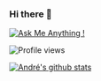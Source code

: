 ### Hi there 👋

[![Ask Me Anything !](https://img.shields.io/badge/Ask%20me-anything-1abc9c.svg)](https://GitHub.com/And0re/ama)

![Profile views](https://gpvc.arturio.dev/And0re)

[![André's github stats](https://github-readme-stats.vercel.app/api?username=And0re&theme=blue-green)](https://github.com/And0re/github-readme-stats)

<!--
**And0re/And0re** is a ✨ _special_ ✨ repository because its `README.md` (this file) appears on your GitHub profile.

Here are some ideas to get you started:

- 🔭 I’m currently working on ...
- 🌱 I’m currently learning ...
- 👯 I’m looking to collaborate on ...
- 🤔 I’m looking for help with ...
- 💬 Ask me about ...
- 📫 How to reach me: ...
- 😄 Pronouns: ...
- ⚡ Fun fact: ...

[![GitHub commits](https://badgen.net/github/commits/Naereen/Strapdown.js)](https://GitHub.com/Naereen/StrapDown.js/commit/)
[![GitHub latest commit](https://badgen.net/github/last-commit/Naereen/Strapdown.js)](https://GitHub.com/Naereen/StrapDown.js/commit/)
[![GitHub stars](https://badgen.net/github/stars/Naereen/Strapdown.js)](https://GitHub.com/Naereen/StrapDown.js/stargazers/)
-->
